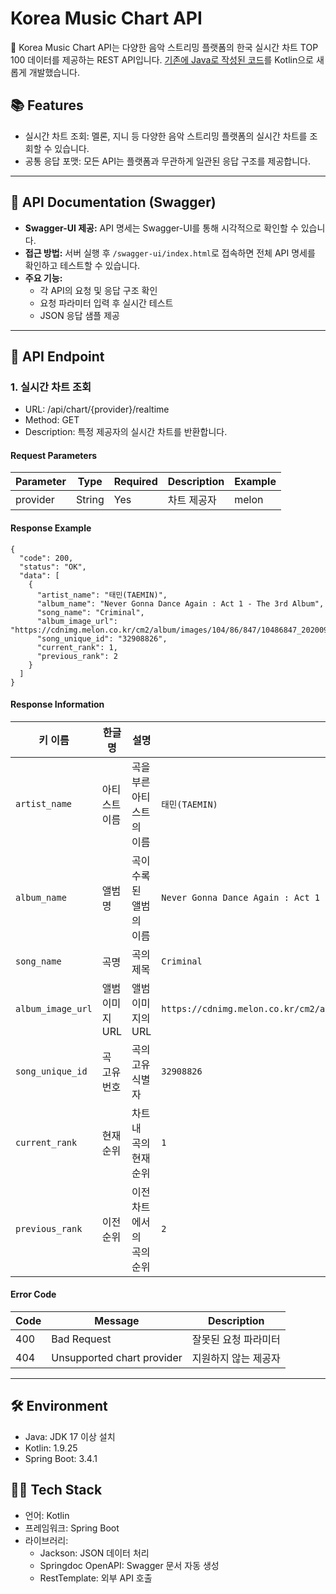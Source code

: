 # Korea Music Chart API

🎵 Korea Music Chart API는 다양한 음악 스트리밍 플랫폼의 한국 실시간 차트 TOP 100 데이터를 제공하는 REST API입니다.
[기존에 Java로 작성된 코드](https://github.com/max-jang/korea-music-chart-api)를 Kotlin으로 새롭게 개발했습니다.

## 📚 Features

- 실시간 차트 조회: 멜론, 지니 등 다양한 음악 스트리밍 플랫폼의 실시간 차트를 조회할 수 있습니다.
- 공통 응답 포맷: 모든 API는 플랫폼과 무관하게 일관된 응답 구조를 제공합니다.

---

## 📖 API Documentation (Swagger)

- **Swagger-UI 제공:** API 명세는 Swagger-UI를 통해 시각적으로 확인할 수 있습니다.
- **접근 방법:** 서버 실행 후 `/swagger-ui/index.html`로 접속하면 전체 API 명세를 확인하고 테스트할 수 있습니다.
- **주요 기능:**
    - 각 API의 요청 및 응답 구조 확인
    - 요청 파라미터 입력 후 실시간 테스트
    - JSON 응답 샘플 제공

---

## 🚀 API Endpoint

### 1. 실시간 차트 조회

- URL: /api/chart/{provider}/realtime
- Method: GET
- Description: 특정 제공자의 실시간 차트를 반환합니다.

#### Request Parameters

| Parameter | Type   | Required | Description | Example |
|-----------|--------|----------|-------------|---------|
| provider  | String | Yes      | 차트 제공자      | melon   |

#### Response Example

```
{
  "code": 200,
  "status": "OK",
  "data": [
    {
      "artist_name": "태민(TAEMIN)",
      "album_name": "Never Gonna Dance Again : Act 1 - The 3rd Album",
      "song_name": "Criminal",
      "album_image_url": "https://cdnimg.melon.co.kr/cm2/album/images/104/86/847/10486847_20200907155042_500.jpg",
      "song_unique_id": "32908826",
      "current_rank": 1,
      "previous_rank": 2
    }
  ]
}
```

#### Response Information

| **키 이름**          | **한글명**    | **설명**         | **예시 값**                                                                                 |
|-------------------|------------|----------------|------------------------------------------------------------------------------------------|
| `artist_name`     | 아티스트 이름    | 곡을 부른 아티스트의 이름 | `태민(TAEMIN)`                                                                             |
| `album_name`      | 앨범명        | 곡이 수록된 앨범의 이름  | `Never Gonna Dance Again : Act 1 - The 3rd Album`                                        |
| `song_name`       | 곡명         | 곡의 제목          | `Criminal`                                                                               |
| `album_image_url` | 앨범 이미지 URL | 앨범 이미지의 URL    | `https://cdnimg.melon.co.kr/cm2/album/images/104/86/847/10486847_20200907155042_500.jpg` |
| `song_unique_id`  | 곡 고유 번호    | 곡의 고유 식별자      | `32908826`                                                                               |
| `current_rank`    | 현재 순위      | 차트 내 곡의 현재 순위  | `1`                                                                                      |
| `previous_rank`   | 이전 순위      | 이전 차트에서의 곡의 순위 | `2`                                                                                      |

#### Error Code

| Code | Message                    | Description |
|------|----------------------------|-------------|
| 400  | Bad Request                | 잘못된 요청 파라미터 |
| 404  | Unsupported chart provider | 지원하지 않는 제공자 |

---

## 🛠️ Environment

- Java: JDK 17 이상 설치
- Kotlin: 1.9.25
- Spring Boot: 3.4.1

## 🧑‍💻 Tech Stack

- 언어: Kotlin
- 프레임워크: Spring Boot
- 라이브러리:
    - Jackson: JSON 데이터 처리
    - Springdoc OpenAPI: Swagger 문서 자동 생성
    - RestTemplate: 외부 API 호출